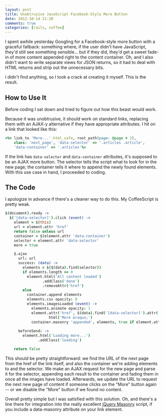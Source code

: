 ```yaml
---
layout: post
title: Unobtrusive JavaScript Facebook-Style More Button
date: 2012-10-14 21:20
comments: true
categories: [rails, coffee]
---
```

I spent awhile yesterday Googling for a Facebook-style more button with a graceful fallback: something where, if the user didn't have JavaScript, they'd still see something sensible... but if they did, they'd get a sweet fade-in of more content appended right to the content container. Oh, and I also didn't want to write separate views for JSON returns, so it had to deal with HTML returns and strip out the unnecessary bits.

I didn't find anything, so I took a crack at creating it myself. This is the result.

<!-- more -->

## How to Use It

Before coding I sat down and tried to figure out how this beast would work.

Because it was unobtrusive, it should work on standard links, replacing them with an AJAX-y alternative if they have appropriate attributes. I hit on a link that looked like this:

```ruby
<%= link_to 'More...'.html_safe, root_path(page: @page + 1),
    class: 'next_page', 'data-selector' => '.articles .article',
    'data-container' => '.articles'%>
```

If the link has `data-selector` and `data-container` attributes, it's supposed to be an AJAX more button. The selector tells the script what to look for in the new page; the container tells it where to append the newly found elements. With this use case in hand, I proceeded to coding.

## The Code

I apologize in advance if there's a cleaner way to do this. My CoffeeScript is pretty weak.

```coffeescript
$(document).ready ->
  $('[data-selector]').click (event) ->
    element = $(this)
    url = element.attr 'href'
    return false unless url
    container = $(element.attr 'data-container')
    selector = element.attr 'data-selector'
    more = true

    $.ajax
      url: url
      success: (data) ->
        elements = $($(data).find(selector))
        if elements.length == 0
          element.html('All content loaded')
                 .addClass('done')
                 .removeAttr('href')
        else
          container.append elements
          elements.css opacity: 0
          elements.imagesLoaded (event) ->
            elements.animate opacity: 1
            element.attr('href', $(data).find('[data-selector]').attr('href')).
                    html('More &raquo;')
            container.masonry 'appended', elements, true if element.attr('data-masonry')
              
      beforeSend: ->
        element.html('Loading more...')
               .addClass('loading')

    return false
```

This should be pretty straightforward: we find the URL of the next page from the href of the link itself, and also the container we're adding elements to and the selector. We make an AJAX request for the new page and parse it for the selector, appending each result to the container and fading them in once all the images have loaded. Afterwards, we update the URL to request the next new page of content if someone clicks on the "More" button again -- or we disable the "More" button if we found no content.

Overall pretty simple but I was satisfied with this solution. Oh, and there's a line there for integration into the really excellent [jQuery Masonry](http://masonry.desandro.com/) script, if you include a data-masonry attribute on your link element.

